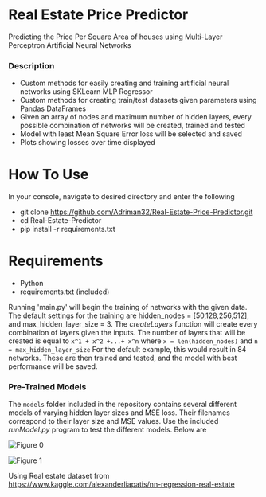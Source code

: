 # Real Estate Price Predictor
Predicting the Price Per Square Area of houses using Multi-Layer Perceptron Artificial Neural Networks

### Description
- Custom methods for easily creating and training artificial neural networks using SKLearn MLP Regressor
- Custom methods for creating train/test datasets given parameters using Pandas DataFrames
- Given an array of nodes and maximum number of hidden layers, every possible combination of networks will be created, trained and tested
- Model with least Mean Square Error loss will be selected and saved
- Plots showing losses over time displayed

# How To Use
In your console, navigate to desired directory and enter the following
- git clone https://github.com/Adriman32/Real-Estate-Price-Predictor.git
- cd Real-Estate-Predictor
- pip install -r requirements.txt

# Requirements
- Python
- requirements.txt (included)



Running 'main.py' will begin the training of networks with the given data. The default settings for the training are hidden_nodes = [50,128,256,512], and max_hidden_layer_size = 3.
The *createLayers* function will create every combination of layers given the inputs. The number of layers that will be created is equal to `x^1 + x^2 +...+ x^n` where `x = len(hidden_nodes)` and `n = max_hidden_layer_size`
For the default example, this would result in 84 networks. These are then trained and tested, and the model with best performance will be saved.

### Pre-Trained Models
The `models` folder included in the repository contains several different models of varying hidden layer sizes and MSE loss. Their filenames correspond to their layer size and MSE values. Use the included *runModel.py* program to test the different models. Below are 

![Figure 0](https://github.com/Adriman32/Real-Estate-Price-Predictor/tree/main/plots/Figure_0.png)

![Figure 1](https://github.com/Adriman32/Real-Estate-Price-Predictor/tree/main/plots/Figure_1.png)






Using Real estate dataset from https://www.kaggle.com/alexanderliapatis/nn-regression-real-estate

